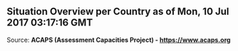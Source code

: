 ## Situation Overview per Country as of Mon, 10 Jul 2017 03:17:16 GMT

Source: **ACAPS (Assessment Capacities Project) - https://www.acaps.org**